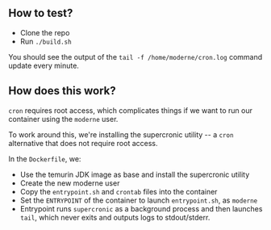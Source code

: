 ## How to test?

* Clone the repo
* Run `./build.sh`

You should see the output of the `tail -f /home/moderne/cron.log` command update every minute.

## How does this work?

`cron` requires root access, which complicates things if we want to run our container using the `moderne` user. 

To work around this, we're installing the supercronic utility -- a `cron` alternative that does not require root access.

In the `Dockerfile`, we:

- Use the temurin JDK image as base and install the supercronic utility
- Create the new moderne user 
- Copy the `entrypoint.sh` and `crontab` files into the container
- Set the `ENTRYPOINT` of the container to launch `entrypoint.sh`, as `moderne`
- Entrypoint runs `supercronic` as a background process and then launches `tail`, which never exits and outputs logs to stdout/stderr. 
